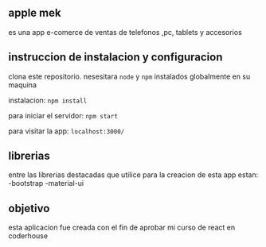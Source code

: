 ## apple mek
es una app e-comerce de ventas de telefonos ,pc, tablets y accesorios
## instruccion de instalacion y configuracion
clona este repositorio. nesesitara `node` y `npm` instalados globalmente en su maquina

instalacion:
`npm install`

para iniciar el servidor:
`npm start`

para visitar la app:
`localhost:3000/`

## librerias
entre las librerias destacadas que utilice para la creacion de esta app estan:
-bootstrap
-material-ui

## objetivo

esta aplicacion fue creada con el fin de aprobar mi curso de react en coderhouse
